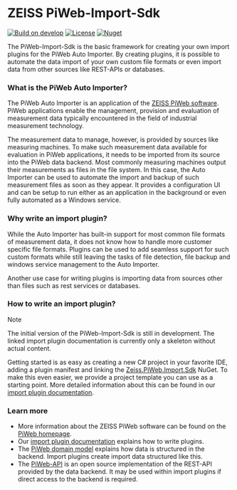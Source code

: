 ZEISS PiWeb-Import-Sdk
=========

[![Build on develop](https://github.com/ZEISS-PiWeb/PiWeb-Import-Sdk/actions/workflows/develop.yml/badge.svg?branch=develop&event=push)](https://github.com/ZEISS-PiWeb/PiWeb-Import-Sdk/actions/workflows/develop.yml)
[![License](https://img.shields.io/badge/License-BSD%203--Clause-blue.svg)](https://opensource.org/licenses/BSD-3-Clause)
[![Nuget](https://img.shields.io/nuget/v/Zeiss.PiWeb.Import.Sdk?style=flat&logo=nuget)](https://www.nuget.org/packages/Zeiss.PiWeb.Import.Sdk/)

The PiWeb-Import-Sdk is the basic framework for creating your own import plugins for the PiWeb Auto Importer. By creating plugins, it is possible to automate the data import of your own custom file formats or even import data from other sources like REST-APIs or databases.

### What is the PiWeb Auto Importer?
The PiWeb Auto Importer is an application of the [ZEISS PiWeb software](https://www.zeiss.de/messtechnik/produkte/software/piweb.html). PiWeb applications enable the management, provision and evaluation of measurement data typically encountered in the field of industrial measurement technology.

The measurement data to manage, however, is provided by sources like measuring machines. To make such measurement data available for evaluation in PiWeb applications, it needs to be imported from its source into the PiWeb data backend. Most commonly measuring machines output their measurements as files in the file system. In this case, the Auto Importer can be used to automate the import and backup of such measurement files as soon as they appear. It provides a configuration UI and can be setup to run either as an application in the background or even fully automated as a Windows service.

### Why write an import plugin?
While the Auto Importer has built-in support for most common file formats of measurement data, it does not know how to handle more customer specific file formats. Plugins can be used to add seamless support for such custom formats while still leaving the tasks of file detection, file backup and windows service management to the Auto Importer.

Another use case for writing plugins is importing data from sources other than files such as rest services or databases.

### How to write an import plugin?
> [!NOTE]
> The initial version of the PiWeb-Import-Sdk is still in development. The linked import plugin documentation is currently only a skeleton without actual content.

Getting started is as easy as creating a new C# project in your favorite IDE, adding a plugin manifest and linking the [Zeiss.PiWeb.Import.Sdk](https://www.nuget.org/packages/Zeiss.PiWeb.Import.Sdk/) NuGet. To make this even easier, we provide a project template you can use as a starting point. More detailed information about this can be found in our [import plugin documentation](https://zeiss-piweb.github.io/PiWeb-Import-Sdk/).

### Learn more

* More information about the ZEISS PiWeb software can be found on the [PiWeb homepage](https://www.zeiss.de/messtechnik/produkte/software/piweb.html).
* Our [import plugin documentation]() explains how to write plugins.
* The [PiWeb domain model](https://zeiss-piweb.github.io/PiWeb-Api/general#gi-model) explains how data is structured in the backend. Import plugins create import data structured like this.
* The [PiWeb-API](https://github.com/ZEISS-PiWeb/PiWeb-Api) is an open source implementation of the REST-API provided by the data backend. It may be used within import plugins if direct access to the backend is required.